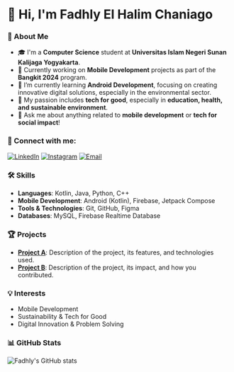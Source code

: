 # 👋 Hi, I'm Fadhly El Halim Chaniago

### 🚀 About Me
- 🎓 I'm a **Computer Science** student at **Universitas Islam Negeri Sunan Kalijaga Yogyakarta**.
- 🔭 Currently working on **Mobile Development** projects as part of the **Bangkit 2024** program.
- 🌱 I’m currently learning **Android Development**, focusing on creating innovative digital solutions, especially in the environmental sector.
- 🎯 My passion includes **tech for good**, especially in **education, health, and sustainable environment**.
- 💬 Ask me about anything related to **mobile development** or **tech for social impact**!
  
### 🔗 Connect with me:
[![LinkedIn]([https://img.shields.io/badge/LinkedIn-0077B5?style=for-the-badge&logo=linkedin&logoColor=white)](https://www.linkedin.com/in/fadhlychaniago](https://www.linkedin.com/in/fadhly-el-halim-chaniago-590161283?utm_source=share&utm_campaign=share_via&utm_content=profile&utm_medium=ios_app))  
[![Instagram]([https://img.shields.io/badge/Instagram-E4405F?style=for-the-badge&logo=instagram&logoColor=white)](https://www.instagram.com/fadhlychaniago](https://www.instagram.com/fadhlyhchan/profilecard/?igsh=MXQwdHNhNTg4MGUzMA==))  
[![Email](https://img.shields.io/badge/Email-D14836?style=for-the-badge&logo=gmail&logoColor=white)](mailto:fadhlychaniago@gmail.com)

### 🛠️ Skills
- **Languages**: Kotlin, Java, Python, C++
- **Mobile Development**: Android (Kotlin), Firebase, Jetpack Compose
- **Tools & Technologies**: Git, GitHub, Figma
- **Databases**: MySQL, Firebase Realtime Database

### 🏆 Projects
- **[Project A](https://github.com/FadhlyChaniago/project-a)**: Description of the project, its features, and technologies used.
- **[Project B](https://github.com/FadhlyChaniago/project-b)**: Description of the project, its impact, and how you contributed.

### 💡 Interests
- Mobile Development
- Sustainability & Tech for Good
- Digital Innovation & Problem Solving

### 📊 GitHub Stats
![Fadhly's GitHub stats](https://github-readme-stats.vercel.app/api?username=FadhlyChaniago&show_icons=true&theme=tokyonight)
